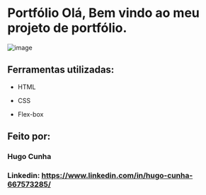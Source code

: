 # Portfólio Olá, Bem vindo ao meu projeto de portfólio.

![image]([https://user-images.githubusercontent.com/77756047/211304452-220fedf0-f91b-490f-8a65-a60ce860bc5c.png](https://imagem.app/image/oqpzb0))

## Ferramentas utilizadas:

* HTML

* CSS

* Flex-box

## Feito por:

### Hugo Cunha

### Linkedin: https://www.linkedin.com/in/hugo-cunha-667573285/  
